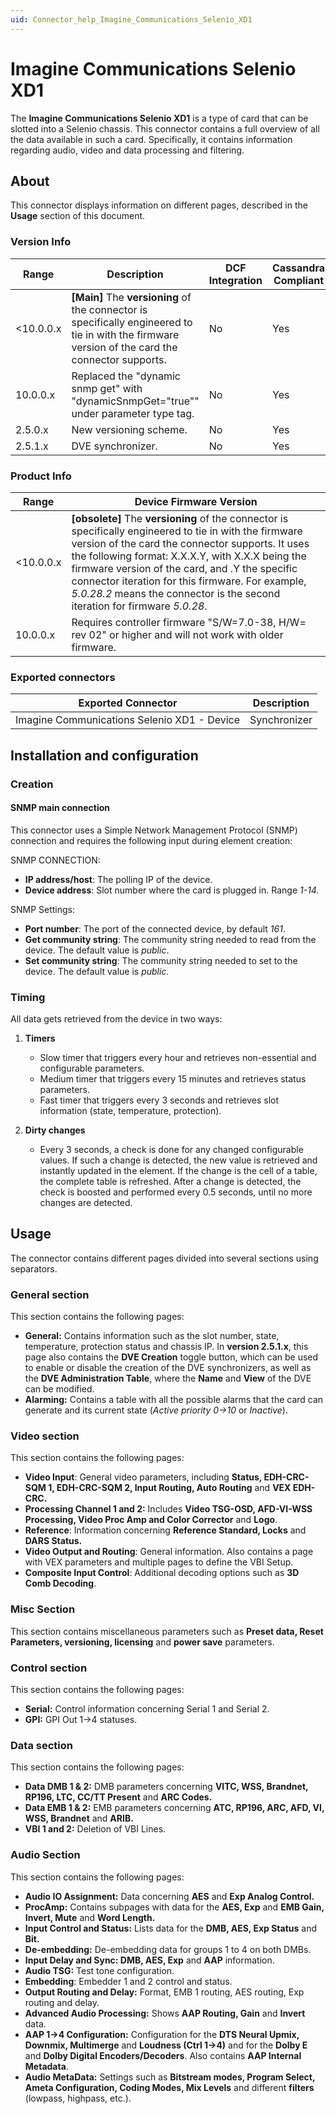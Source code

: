 ```yaml
---
uid: Connector_help_Imagine_Communications_Selenio_XD1
---
```


# Imagine Communications Selenio XD1

The **Imagine Communications Selenio XD1** is a type of card that can be slotted into a Selenio chassis. This connector contains a full overview of all the data available in such a card. Specifically, it contains information regarding audio, video and data processing and filtering.

## About

This connector displays information on different pages, described in the **Usage** section of this document.

### Version Info

| **Range** | **Description**                                                                                                                               | **DCF Integration** | **Cassandra Compliant** |
|------------------|-----------------------------------------------------------------------------------------------------------------------------------------------|---------------------|-------------------------|
| \<10.0.0.x       | **\[Main\]** The **versioning** of the connector is specifically engineered to tie in with the firmware version of the card the connector supports. | No                  | Yes                     |
| 10.0.0.x         | Replaced the "dynamic snmp get" with "dynamicSnmpGet="true"" under parameter type tag.                                                        | No                  | Yes                     |
| 2.5.0.x          | New versioning scheme.                                                                                                                        | No                  | Yes                     |
| 2.5.1.x          | DVE synchronizer.                                                                                                                             | No                  | Yes                     |

### Product Info

| Range     | Device Firmware Version                                                                                                                                                                                                                                                                                                                                                                     |
|------------------|---------------------------------------------------------------------------------------------------------------------------------------------------------------------------------------------------------------------------------------------------------------------------------------------------------------------------------------------------------------------------------------------|
| \<10.0.0.x       | **\[obsolete\]** The **versioning** of the connector is specifically engineered to tie in with the firmware version of the card the connector supports. It uses the following format: X.X.X.Y, with X.X.X being the firmware version of the card, and .Y the specific connector iteration for this firmware. For example, *5.0.28.2* means the connector is the second iteration for firmware *5.0.28*. |
| 10.0.0.x         | Requires controller firmware "S/W=7.0-38, H/W= rev 02" or higher and will not work with older firmware.                                                                                                                                                                                                                                                                                     |

### Exported connectors

| **Exported Connector**                       | **Description** |
|---------------------------------------------|-----------------|
| Imagine Communications Selenio XD1 - Device | Synchronizer    |

## Installation and configuration

### Creation

#### SNMP main connection

This connector uses a Simple Network Management Protocol (SNMP) connection and requires the following input during element creation:

SNMP CONNECTION:

- **IP address/host**: The polling IP of the device.
- **Device address**: Slot number where the card is plugged in. Range *1-14.*

SNMP Settings:

- **Port number**: The port of the connected device, by default *161*.
- **Get community string**: The community string needed to read from the device. The default value is *public*.
- **Set community string**: The community string needed to set to the device. The default value is *public.*

### Timing

All data gets retrieved from the device in two ways:

1. **Timers**

   - Slow timer that triggers every hour and retrieves non-essential and configurable parameters.
   - Medium timer that triggers every 15 minutes and retrieves status parameters.
   - Fast timer that triggers every 3 seconds and retrieves slot information (state, temperature, protection).

1. **Dirty changes**

   - Every 3 seconds, a check is done for any changed configurable values. If such a change is detected, the new value is retrieved and instantly updated in the element. If the change is the cell of a table, the complete table is refreshed. After a change is detected, the check is boosted and performed every 0.5 seconds, until no more changes are detected.

## Usage

The connector contains different pages divided into several sections using separators.

### General section

This section contains the following pages:

- **General:** Contains information such as the slot number, state, temperature, protection status and chassis IP.
  In **version 2.5.1.x**, this page also contains the **DVE Creation** toggle button, which can be used to enable or disable the creation of the DVE synchronizers, as well as the **DVE Administration Table**, where the **Name** and **View** of the DVE can be modified.
- **Alarming:** Contains a table with all the possible alarms that the card can generate and its current state (*Active priority 0-\>10* or *Inactive*).

### Video section

This section contains the following pages:

- **Video Input**: General video parameters, including **Status, EDH-CRC-SQM 1, EDH-CRC-SQM 2, Input Routing, Auto Routing** and **VEX EDH-CRC.**
- **Processing Channel 1 and 2:** Includes **Video TSG-OSD, AFD-VI-WSS Processing, Video Proc Amp and Color Corrector** and **Logo**.
- **Reference**: Information concerning **Reference Standard, Locks** and **DARS Status.**
- **Video Output and Routing**: General information. Also contains a page with VEX parameters and multiple pages to define the VBI Setup.
- **Composite Input Control**: Additional decoding options such as **3D Comb Decoding**.

### Misc Section

This section contains miscellaneous parameters such as **Preset data, Reset Parameters, versioning, licensing** and **power save** parameters.

### Control section

This section contains the following pages:

- **Serial:** Control information concerning Serial 1 and Serial 2.
- **GPI:** GPI Out 1-\>4 statuses.

### Data section

This section contains the following pages:

- **Data DMB 1 & 2:** DMB parameters concerning **VITC, WSS, Brandnet, RP196, LTC, CC/TT Present** and **ARC Codes.**
- **Data EMB 1 & 2:** EMB parameters concerning **ATC, RP196, ARC, AFD, VI, WSS, Brandnet** and **ARIB.**
- **VBI 1 and 2:** Deletion of VBI Lines.

### Audio Section

This section contains the following pages:

- **Audio IO Assignment:** Data concerning **AES** and **Exp Analog Control.**
- **ProcAmp:** Contains subpages with data for the **AES, Exp** and **EMB Gain, Invert, Mute** and **Word Length.**
- **Input Control and Status:** Lists data for the **DMB, AES, Exp Status** and **Bit.**
- **De-embedding:** De-embedding data for groups 1 to 4 on both DMBs.
- **Input Delay and Sync: DMB, AES, Exp** and **AAP** information.
- **Audio TSG:** Test tone configuration.
- **Embedding**: Embedder 1 and 2 control and status.
- **Output Routing and Delay:** Format, EMB 1 routing, AES routing, Exp routing and delay.
- **Advanced Audio Processing:** Shows **AAP Routing, Gain** and **Invert** data.
- **AAP 1-\>4 Configuration:** Configuration for the **DTS Neural Upmix, Downmix, Multimerge** and **Loudness (Ctrl 1-\>4)** and for the **Dolby E** and **Dolby Digital Encoders/Decoders**. Also contains **AAP Internal Metadata**.
- **Audio MetaData:** Settings such as **Bitstream modes, Program Select, Ameta Configuration, Coding Modes, Mix Levels** and different **filters** (lowpass, highpass, etc.).
